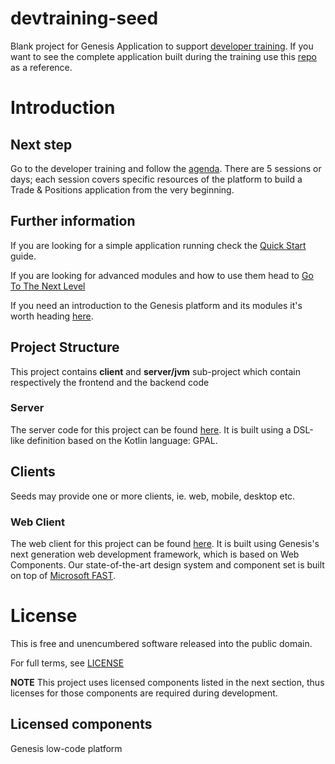 # devtraining-seed

Blank project for Genesis Application to support [developer training](https://docs.genesis.global/secure/getting-started/developer-training/training-intro/). If you want to see the complete application built during the training use this [repo](https://github.com/genesiscommunitysuccess/devtraining-alpha) as a reference.

# Introduction

## Next step

Go to the developer training and follow the [agenda](https://docs.genesis.global/secure/getting-started/developer-training/training-intro/#programme). There are 5 sessions or days; each session covers specific resources of the platform to build a Trade & Positions application from the very beginning.

## Further information

If you are looking for a simple application running check the [Quick Start](https://docs.genesis.global/secure/getting-started/quick-start/) guide.

If you are looking for advanced modules and how to use them head to [Go To The Next Level](https://docs.genesis.global/secure/getting-started/go-to-the-next-level/introduction/)

If you need an introduction to the Genesis platform and its modules it's worth heading [here](https://docs.genesis.global/secure/getting-started/learn-the-basics/simple-introduction/).


## Project Structure

This project contains **client** and **server/jvm** sub-project which contain respectively the frontend and the backend code

### Server

The server code for this project can be found [here](./server/jvm/server/README.md).
It is built using a DSL-like definition based on the Kotlin language: GPAL.

## Clients

Seeds may provide one or more clients, ie. web, mobile, desktop etc.

### Web Client

The web client for this project can be found [here](./client/web/README.md). It is built using Genesis's next
generation web development framework, which is based on Web Components. Our state-of-the-art design system and component
set is built on top of [Microsoft FAST](https://www.fast.design/docs/introduction/).

# License

This is free and unencumbered software released into the public domain.

For full terms, see [LICENSE](./LICENSE)

**NOTE** This project uses licensed components listed in the next section, thus licenses for those components are required during development.

## Licensed components
Genesis low-code platform
